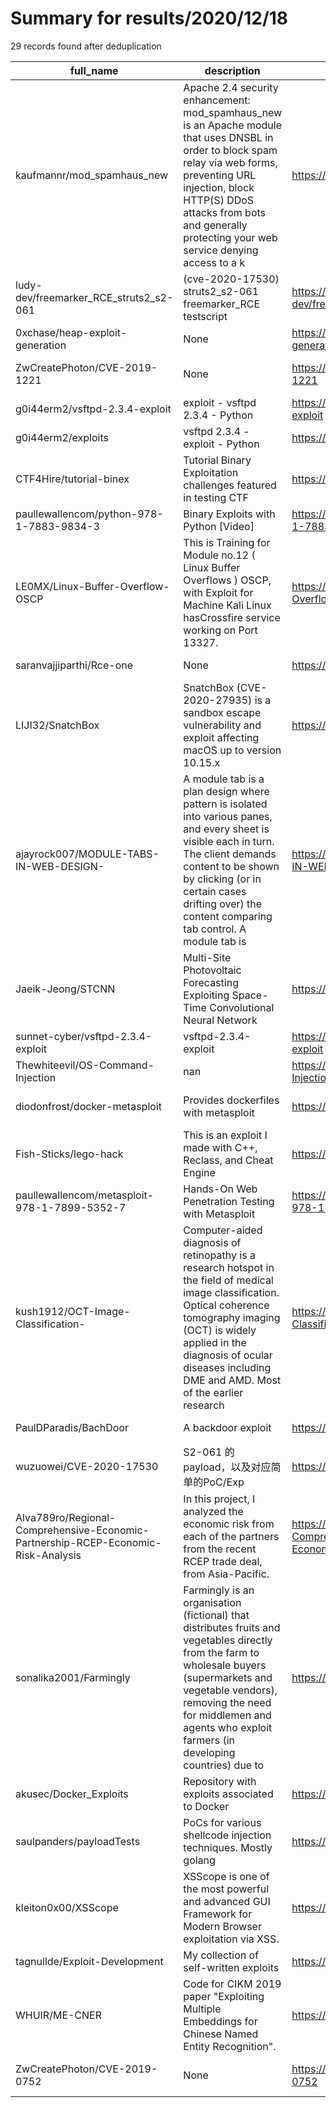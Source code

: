 
# Summary for results/2020/12/18
    
29 records found after deduplication

| full_name | description | html_url | matched_list | matched_count | pushed_at | size | stargazers_count | language | forks_count | vul_ids |
|-----------------------------------------------------------------------------------|------------------------------------------------------------------------------------------------------------------------------------------------------------------------------------------------------------------------------------------------------------------|------------------------------------------------------------------------------------------------------|----------------------------------|-----------------|---------------------------|--------|--------------------|------------------|---------------|--------------------|
| kaufmannr/mod_spamhaus_new | Apache 2.4 security enhancement: mod_spamhaus_new is an Apache module that uses DNSBL in order to block spam relay via web forms, preventing URL injection, block HTTP(S) DDoS attacks from bots and generally protecting your web service denying access to a k | https://github.com/kaufmannr/mod_spamhaus_new | ['exploit'] | 1 | 2020-12-18 10:50:23+00:00 | 43 | 5 | C | 1 | [] |
| ludy-dev/freemarker_RCE_struts2_s2-061 | (cve-2020-17530) struts2_s2-061 freemarker_RCE testscript | https://github.com/ludy-dev/freemarker_RCE_struts2_s2-061 | ['rce'] | 1 | 2020-12-18 07:05:29+00:00 | 2 | 0 | Python | 0 | ['CVE-2020-17530'] |
| 0xchase/heap-exploit-generation | None | https://github.com/0xchase/heap-exploit-generation | ['exploit'] | 1 | 2020-12-18 22:39:42+00:00 | 2 | 0 | | 0 | [] |
| ZwCreatePhoton/CVE-2019-1221 | None | https://github.com/ZwCreatePhoton/CVE-2019-1221 | ['cve-2'] | 1 | 2020-12-18 22:43:26+00:00 | 10 | 0 | HTML | 0 | ['CVE-2019-1221'] |
| g0i44erm2/vsftpd-2.3.4-exploit | exploit - vsftpd 2.3.4 - Python | https://github.com/g0i44erm2/vsftpd-2.3.4-exploit | ['exploit'] | 1 | 2020-12-18 22:08:16+00:00 | 0 | 0 | | 0 | [] |
| g0i44erm2/exploits | vsftpd 2.3.4 - exploit - Python | https://github.com/g0i44erm2/exploits | ['exploit'] | 1 | 2020-12-18 21:26:25+00:00 | 0 | 0 | | 0 | [] |
| CTF4Hire/tutorial-binex | Tutorial Binary Exploitation challenges featured in testing CTF | https://github.com/CTF4Hire/tutorial-binex | ['exploit'] | 1 | 2020-12-18 21:27:18+00:00 | 30 | 2 | C | 0 | [] |
| paullewallencom/python-978-1-7883-9834-3 | Binary Exploits with Python [Video] | https://github.com/paullewallencom/python-978-1-7883-9834-3 | ['exploit'] | 1 | 2020-12-18 18:52:11+00:00 | 0 | 1 | | 0 | [] |
| LE0MX/Linux-Buffer-Overflow-OSCP | This is Training for Module no.12 ( Linux Buffer Overflows ) OSCP, with Exploit for Machine Kali Linux hasCrossfire service working on Port 13327. | https://github.com/LE0MX/Linux-Buffer-Overflow-OSCP | ['exploit'] | 1 | 2020-12-18 17:25:42+00:00 | 7 | 0 | Python | 0 | [] |
| saranvajjiparthi/Rce-one | None | https://github.com/saranvajjiparthi/Rce-one | ['rce'] | 1 | 2020-12-18 16:56:57+00:00 | 19 | 0 | CSS | 0 | [] |
| LIJI32/SnatchBox | SnatchBox (CVE-2020-27935) is a sandbox escape vulnerability and exploit affecting macOS up to version 10.15.x | https://github.com/LIJI32/SnatchBox | ['exploit'] | 1 | 2020-12-18 14:41:09+00:00 | 6 | 24 | Objective-C | 3 | ['CVE-2020-27935'] |
| ajayrock007/MODULE-TABS-IN-WEB-DESIGN- | A module tab is a plan design where pattern is isolated into various panes, and every sheet is visible each in turn. The client demands content to be shown by clicking (or in certain cases drifting over) the content comparing tab control. A module tab is | https://github.com/ajayrock007/MODULE-TABS-IN-WEB-DESIGN- | ['exploit'] | 1 | 2020-12-18 12:49:53+00:00 | 1 | 0 | | 0 | [] |
| Jaeik-Jeong/STCNN | Multi-Site Photovoltaic Forecasting Exploiting Space-Time Convolutional Neural Network | https://github.com/Jaeik-Jeong/STCNN | ['exploit'] | 1 | 2020-12-18 10:09:35+00:00 | 66942 | 0 | Jupyter Notebook | 0 | [] |
| sunnet-cyber/vsftpd-2.3.4-exploit | vsftpd-2.3.4-exploit | https://github.com/sunnet-cyber/vsftpd-2.3.4-exploit | ['exploit'] | 1 | 2020-12-18 08:12:58+00:00 | 2 | 0 | Python | 0 | [] |
| Thewhiteevil/OS-Command-Injection | nan | https://github.com/Thewhiteevil/OS-Command-Injection | ['command injection'] | 1 | 2020-12-18 05:07:18+00:00 | 5 | 0 | nan | 0 | [] |
| diodonfrost/docker-metasploit | Provides dockerfiles with metasploit | https://github.com/diodonfrost/docker-metasploit | ['metasploit module OR payload'] | 1 | 2020-12-18 13:39:51+00:00 | 16 | 1 | Ruby | 1 | [] |
| Fish-Sticks/lego-hack | This is an exploit I made with C++, Reclass, and Cheat Engine | https://github.com/Fish-Sticks/lego-hack | ['exploit'] | 1 | 2020-12-18 04:43:10+00:00 | 6 | 0 | C++ | 0 | [] |
| paullewallencom/metasploit-978-1-7899-5352-7 | Hands-On Web Penetration Testing with Metasploit | https://github.com/paullewallencom/metasploit-978-1-7899-5352-7 | ['metasploit module OR payload'] | 1 | 2020-12-18 01:44:23+00:00 | 0 | 1 | | 0 | [] |
| kush1912/OCT-Image-Classification- | Computer-aided diagnosis of retinopathy is a research hotspot in the field of medical image classification. Optical coherence tomography imaging (OCT) is widely applied in the diagnosis of ocular diseases including DME and AMD. Most of the earlier research | https://github.com/kush1912/OCT-Image-Classification- | ['exploit'] | 1 | 2020-12-18 01:33:37+00:00 | 20483 | 1 | Jupyter Notebook | 1 | [] |
| PaulDParadis/BachDoor | A backdoor exploit | https://github.com/PaulDParadis/BachDoor | ['exploit'] | 1 | 2020-12-18 02:16:31+00:00 | 2 | 0 | Python | 0 | [] |
| wuzuowei/CVE-2020-17530 | S2-061 的payload，以及对应简单的PoC/Exp | https://github.com/wuzuowei/CVE-2020-17530 | ['cve poc', 'cve-2'] | 2 | 2020-12-18 00:57:50+00:00 | 47 | 43 | Python | 20 | ['CVE-2020-17530'] |
| Alva789ro/Regional-Comprehensive-Economic-Partnership-RCEP-Economic-Risk-Analysis | In this project, I analyzed the economic risk from each of the partners from the recent RCEP trade deal, from Asia-Pacific. | https://github.com/Alva789ro/Regional-Comprehensive-Economic-Partnership-RCEP-Economic-Risk-Analysis | ['rce'] | 1 | 2020-12-18 23:29:04+00:00 | 884 | 1 | Python | 0 | [] |
| sonalika2001/Farmingly | Farmingly is an organisation (fictional) that distributes fruits and vegetables directly from the farm to wholesale buyers (supermarkets and vegetable vendors), removing the need for middlemen and agents who exploit farmers (in developing countries) due to | https://github.com/sonalika2001/Farmingly | ['exploit'] | 1 | 2020-12-18 13:48:13+00:00 | 50878 | 0 | HTML | 0 | [] |
| akusec/Docker_Exploits | Repository with exploits associated to Docker | https://github.com/akusec/Docker_Exploits | ['exploit'] | 1 | 2020-12-18 21:17:40+00:00 | 56 | 2 | C | 0 | [] |
| saulpanders/payloadTests | PoCs for various shellcode injection techniques. Mostly golang | https://github.com/saulpanders/payloadTests | ['shellcode'] | 1 | 2020-12-18 03:15:16+00:00 | 3973 | 1 | Go | 1 | [] |
| kleiton0x00/XSScope | XSScope is one of the most powerful and advanced GUI Framework for Modern Browser exploitation via XSS. | https://github.com/kleiton0x00/XSScope | ['exploit'] | 1 | 2020-12-18 11:04:46+00:00 | 493 | 126 | HTML | 37 | [] |
| tagnullde/Exploit-Development | My collection of self-written exploits | https://github.com/tagnullde/Exploit-Development | ['exploit'] | 1 | 2020-12-18 07:53:58+00:00 | 4827 | 14 | Python | 5 | [] |
| WHUIR/ME-CNER | Code for CIKM 2019 paper "Exploiting Multiple Embeddings for Chinese Named Entity Recognition". | https://github.com/WHUIR/ME-CNER | ['exploit'] | 1 | 2020-12-18 07:39:04+00:00 | 8162 | 19 | Python | 4 | [] |
| ZwCreatePhoton/CVE-2019-0752 | None | https://github.com/ZwCreatePhoton/CVE-2019-0752 | ['cve-2'] | 1 | 2020-12-18 23:04:59+00:00 | 3 | 2 | HTML | 1 | ['CVE-2019-0752'] |
